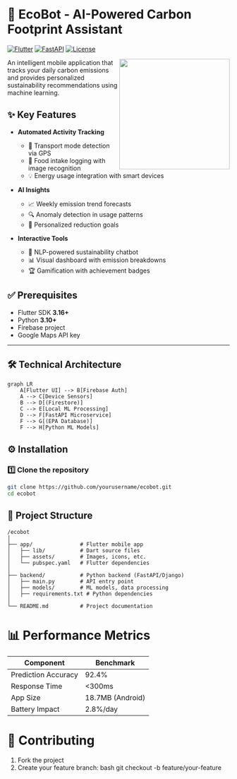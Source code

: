 # 🌿 EcoBot - AI-Powered Carbon Footprint Assistant

[![Flutter](https://img.shields.io/badge/Flutter-3.16-blue)](https://flutter.dev)
[![FastAPI](https://img.shields.io/badge/FastAPI-0.103-green)](https://fastapi.tiangolo.com)
[![License](https://img.shields.io/badge/License-MIT-brightgreen)](LICENSE)

<img src="assets/ecobot_demo.gif" width="250" align="right">

An intelligent mobile application that tracks your daily carbon emissions and provides personalized sustainability recommendations using machine learning.

## ✨ Key Features

- **Automated Activity Tracking**
  - 🚗 Transport mode detection via GPS
  - 🍎 Food intake logging with image recognition
  - 💡 Energy usage integration with smart devices

- **AI Insights**
  - 📈 Weekly emission trend forecasts
  - 🔍 Anomaly detection in usage patterns
  - 🎯 Personalized reduction goals

- **Interactive Tools**
  - 💬 NLP-powered sustainability chatbot
  - 📊 Visual dashboard with emission breakdowns
  - 🏆 Gamification with achievement badges

## ✅ Prerequisites

- Flutter SDK **3.16+**  
- Python **3.10+**  
- Firebase project  
- Google Maps API key  

---

## 🛠️ Technical Architecture

```mermaid
graph LR
    A[Flutter UI] --> B[Firebase Auth]
    A --> C[Device Sensors]
    B --> D[(Firestore)]
    C --> E[Local ML Processing]
    D --> F[FastAPI Microservice]
    F --> G[(EPA Database)]
    F --> H[Python ML Models]
```

## ⚙ Installation

### 1️⃣ Clone the repository

```bash
git clone https://github.com/yourusername/ecobot.git
cd ecobot
```

## 📂 Project Structure

```
/ecobot
│
├── app/               # Flutter mobile app
│   ├── lib/           # Dart source files
│   ├── assets/        # Images, icons, etc.
│   └── pubspec.yaml   # Flutter dependencies
│
├── backend/           # Python backend (FastAPI/Django)
│   ├── main.py        # API entry point
│   ├── models/        # ML models, data processing
│   ├── requirements.txt # Python dependencies
│
└── README.md          # Project documentation
```

# 📊 Performance Metrics

| Component           | Benchmark        |
|---------------------|------------------|
| Prediction Accuracy | 92.4%           |
| Response Time       | <300ms          |
| App Size           | 18.7MB (Android) |
| Battery Impact     | 2.8%/day        |

# 🤝 Contributing

1. Fork the project  
2. Create your feature branch:
bash
   git checkout -b feature/your-feature


